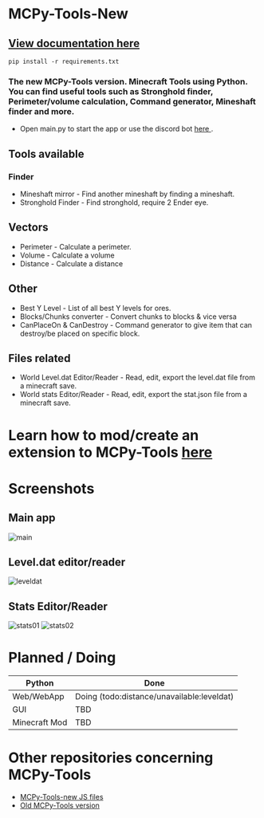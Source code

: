 # MCPy-Tools-New 
## <a href="https://yuaself.github.io/documentation/mcpy">View documentation here</a>
`pip install -r requirements.txt`
### The new MCPy-Tools version. Minecraft Tools using Python. You can find useful tools such as Stronghold finder, Perimeter/volume calculation, Command generator, Mineshaft finder and more.

* Open main.py to start the app or use the discord bot <a href="https://discord.com/api/oauth2/authorize?client_id=1058013787141185606&permissions=8&scope=bot"> here </a>.

## Tools available
### Finder
* Mineshaft mirror - Find another mineshaft by finding a mineshaft.
* Stronghold Finder - Find stronghold, require 2 Ender eye.
## Vectors
* Perimeter - Calculate a perimeter.
* Volume - Calculate a volume
* Distance - Calculate a distance
## Other
* Best Y Level - List of all best Y levels for ores.
* Blocks/Chunks converter - Convert chunks to blocks & vice versa
* CanPlaceOn & CanDestroy - Command generator to give item that can destroy/be placed on specific block.
## Files related
* World Level.dat Editor/Reader - Read, edit, export the level.dat file from a minecraft save.
* World stats Editor/Reader - Read, edit, export the stat.json file from a minecraft save.

# Learn how to mod/create an extension to MCPy-Tools <a href="https://github.com/ZeyaTsu/mcpy-tools-new/wiki/How-to-mod-MCPy-Tools" target="_blank"> here </a>

# Screenshots
## Main app
![main](https://user-images.githubusercontent.com/43354103/212466354-eed69976-91cf-41a0-a9ef-78e429d49a84.JPG)
## Level.dat editor/reader
![leveldat](https://user-images.githubusercontent.com/43354103/212466359-adda73a4-c1c3-4eb6-8bed-b121045a3e4c.JPG)
## Stats Editor/Reader
![stats01](https://user-images.githubusercontent.com/43354103/212466363-955f3cf4-9956-491f-af5f-c9aa61e48103.JPG)
![stats02](https://user-images.githubusercontent.com/43354103/212466364-21b8be74-a7b6-4634-a616-5c156b4c6c54.JPG)


# Planned / Doing
| Python | Done |
| --- | --- |
| Web/WebApp | Doing (todo:distance/unavailable:leveldat) | 
| GUI | TBD |
| Minecraft Mod | TBD | 

# Other repositories concerning MCPy-Tools

* <a href="https://github.com/ZeyaTsu/mcpy-tools-new-script-js">MCPy-Tools-new JS files</a>
* <a href="https://github.com/ZeyaTsu/mcpy-tools">Old MCPy-Tools version</a>

